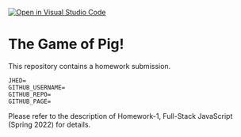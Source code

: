 [![Open in Visual Studio Code](https://classroom.github.com/assets/open-in-vscode-f059dc9a6f8d3a56e377f745f24479a46679e63a5d9fe6f495e02850cd0d8118.svg)](https://classroom.github.com/online_ide?assignment_repo_id=6855411&assignment_repo_type=AssignmentRepo)
# The Game of Pig!

This repository contains a homework submission.

```text
JHED=
GITHUB_USERNAME=
GITHUB_REPO=
GITHUB_PAGE=
```

Please refer to the description of Homework-1, Full-Stack JavaScript (Spring 2022) for details.

